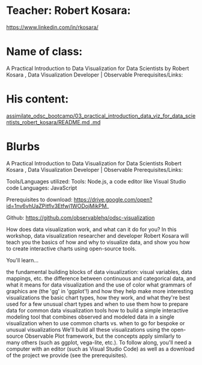 # Teacher: Robert Kosara: 

https://www.linkedin.com/in/rkosara/

# Name of class: 

A Practical Introduction to Data Visualization for Data Scientists by Robert Kosara , Data Visualization Developer | Observable Prerequisites/Links:

# His content:

[assimilate_odsc_bootcamp/03_practical_introduction_data_viz_for_data_scientists_robert_kosara/README.md
.md](./assimilate_odsc_bootcamp/03_practical_introduction_data_viz_for_data_scientists_robert_kosara/README.md)


# Blurbs

A Practical Introduction to Data Visualization for Data Scientists
Robert Kosara , Data Visualization Developer | Observable Prerequisites/Links:

Tools/Languages utilized: Tools: Node.js, a code editor like Visual Studio code Languages: JavaScript

Prerequisites to download: https://drive.google.com/open?id=1nv6vhUaZPitflv3Etfwj1WODojMikPM_

Github: https://github.com/observablehq/odsc-visualization

How does data visualization work, and what can it do for you? In this workshop, data visualization researcher and developer Robert Kosara will teach you the basics of how and why to visualize data, and show you how to create interactive charts using open-source tools.

You'll learn...

the fundamental building blocks of data visualization: visual variables, data mappings, etc.
the difference between continuous and categorical data, and what it means for data visualization and the use of color
what grammars of graphics are (the 'gg' in 'ggplot'!) and how they help make more interesting visualizations
the basic chart types, how they work, and what they're best used for
a few unusual chart types and when to use them
how to prepare data for common data visualization tools
how to build a simple interactive modeling tool that combines observed and modeled data in a single visualization
when to use common charts vs. when to go for bespoke or unusual visualizations
We'll build all these visualizations using the open-source Observable Plot framework, but the concepts apply similarly to many others (such as ggplot, vega-lite, etc.). To follow along, you'll need a computer with an editor (such as Visual Studio Code) as well as a download of the project we provide (see the prerequisites).


